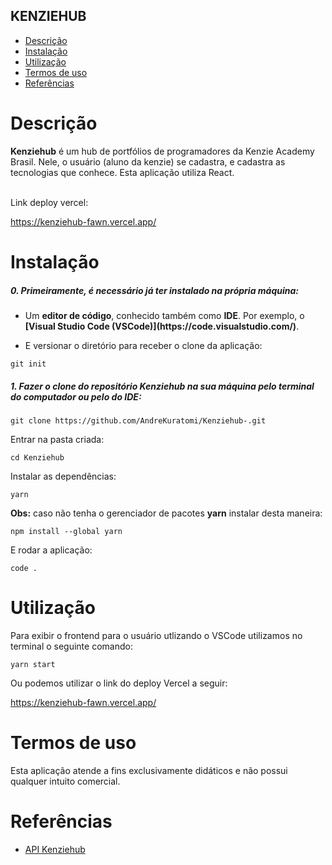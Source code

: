 ## KENZIEHUB

- [Descrição](#descrição)
- [Instalação](#instalação)
- [Utilização](#utilização)
- [Termos de uso](#termos-de-uso)
- [Referências](#referências)

# Descrição

<p><b>Kenziehub</b> é um hub de portfólios de programadores da Kenzie Academy Brasil. Nele, o usuário (aluno da kenzie) se cadastra, e cadastra as tecnologias que conhece. Esta aplicação utiliza React.</p>
<br>
Link deploy vercel:

https://kenziehub-fawn.vercel.app/

# Instalação

<h5>0. Primeiramente, é necessário já ter instalado na própria máquina:</h5>

- <p> Um <b>editor de código</b>, conhecido também como <b>IDE</b>. Por exemplo, o <b>[Visual Studio Code (VSCode)](https://code.visualstudio.com/)</b>.</p>

- <p> E versionar o diretório para receber o clone da aplicação:</p>

```
git init
```

<h5>1. Fazer o clone do repositório <b>Kenziehub</b> na sua máquina pelo terminal do computador ou pelo do IDE:</h5>

```
git clone https://github.com/AndreKuratomi/Kenziehub-.git
```

<p>Entrar na pasta criada:</p>

```
cd Kenziehub
```

<p>Instalar as dependências:</p>

```
yarn
```

<p><b>Obs:</b> caso não tenha o gerenciador de pacotes <b>yarn</b> instalar desta maneira:</p>

```
npm install --global yarn
```

<p>E rodar a aplicação:</p>

```
code .
```

# Utilização

<p>Para exibir o frontend para o usuário utlizando o VSCode utilizamos no terminal o seguinte comando:</p>

```
yarn start
```

<p>Ou podemos utilizar o link do deploy Vercel a seguir:</p>

https://kenziehub-fawn.vercel.app/


# Termos de uso

<p>Esta aplicação atende a fins exclusivamente didáticos e não possui qualquer intuito comercial.</p>


# Referências

- [API Kenziehub](https://gitlab.com/ka-br-jan-2021/game-rank-api)

